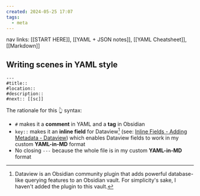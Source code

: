 ```yaml
---
created: 2024-05-25 17:07
tags:
  - meta
---
```

nav links: [[START HERE]], [[YAML + JSON notes]], [[YAML Cheatsheet]], [[Markdown]]

## Writing scenes in YAML style

```
---
#title::
#location::
#description::
#next:: [[sc]]
```
The rationale for this 👆 syntax:
- `#` makes it a **comment** in YAML and a **tag** in Obsidian
- `key::` makes it an **inline field** for Dataview[^1] (see: [Inline Fields - Adding Metadata - Dataview](https://blacksmithgu.github.io/obsidian-dataview/annotation/add-metadata/#inline-fields)) which enables Dataview fields to work in my custom **YAML-in-MD** format
- No closing `---` because the whole file is in my custom **YAML-in-MD** format


[^1]: Dataview is an Obsidian community plugin that adds powerful database-like querying features to an Obsidian vault. For simplicity's sake, I haven't added the plugin to this vault.

